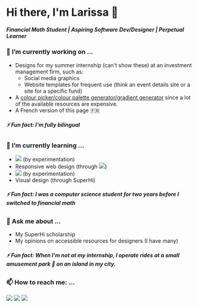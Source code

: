 # Hi there, I'm Larissa 👋

##### Financial Math Student | Aspiring Software Dev/Designer | Perpetual Learner

<!--
**lfeatherby/lfeatherby** is a ✨ _special_ ✨ repository because its `README.md` (this file) appears on your GitHub profile.

Here are some ideas to get you started:

- 🔭 I’m currently working on ...
- 🌱 I’m currently learning ...
- 👯 I’m looking to collaborate on ...
- 🤔 I’m looking for help with ...
- 💬 Ask me about ...
- 📫 How to reach me: ...
- 😄 Pronouns: ...
- ⚡ Fun fact: ...
badge-link ex: ([![](https://img.shields.io/badge/freeCodeCamp-0A0A23?style=flat&logo=freecodecamp&logoColor=white&logoSize=auto)](https://www.freecodecamp.org/lfeatherby "My freeCodeCamp profile"))
-->

### 🔭 I’m currently working on ...
- Designs for my summer internship (can't show these) at an investment management firm, such as:
  - Social media graphics
  - Website templates for frequent use (think an event details site or a site for a specific fund)
- A [colour picker/colour palette generator/gradient generator](https://lfeatherby.github.io/cpalette-generator/) since a lot of the available resources are expensive.
- A French version of this page 🇫🇷

##### ⚡ Fun fact: I'm fully bilingual

##     
### 🌱 I’m currently learning ...
- ![](https://img.shields.io/badge/p5.js-ED225D?style=flat&logo=p5dotjs&logoColor=white&logoSize=auto) (by experimentation)
- Responsive web design (through [![](https://img.shields.io/badge/freeCodeCamp-0A0A23?style=flat&logo=freecodecamp&logoColor=white&logoSize=auto)](https://www.freecodecamp.org/lfeatherby "My freeCodeCamp profile"))
- ![](https://img.shields.io/badge/Tailwind_CSS-06B6D4?style=flat&logo=tailwindcss&logoColor=white&logoSize=auto) (by experimentation)
- Visual design (through SuperHi)


##### ⚡ Fun fact: I was a computer science student for two years before I switched to financial math
##

### 💬 Ask me about ...
- My SuperHi scholarship
- My opinions on accessible resources for designers (I have many)


##### ⚡ Fun fact: When I'm not at my internship, I operate rides at a small amusement park 🎢 on an island in my city.
##

### 📫 How to reach me: ...
[![](https://img.shields.io/badge/Gmail-EA4335?style=flat&logo=gmail&logoColor=white&logoSize=auto)](mailto:larissafeatherby@gmail.com "Send me an email") [![](https://img.shields.io/badge/Linkedin-0A66C2?style=flat&logo=linkedin&logoColor=white&logoSize=auto)](https://www.linkedin.com/in/larissa-featherby/ "Connect with me on Linkedin") [![](https://img.shields.io/badge/Replit-F26207?style=flat&logo=replit&logoColor=white&logoSize=auto)](https://replit.com/@LarissaFeath3rb "Check out my Repls")
